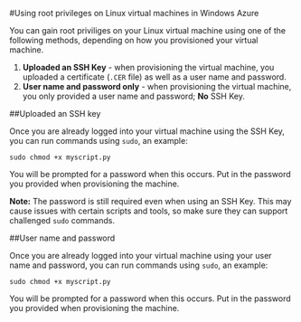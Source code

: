 <properties linkid="manage-linux-common-tasks-user-root-privileges" urlDisplayName="Use root privileges" pageTitle="Use root privileges on Linux virtual machines in Windows Azure" metaKeywords="" description="Learn how to use root privileges on a Linux virtual machine in Windows Azure." metaCanonical="" services="virtual-machines" documentationCenter="" title="Using root privileges on Linux virtual machines in Windows Azure" authors="" solutions="" manager="" editor="" />




#Using root privileges on Linux virtual machines in Windows Azure

You can gain root priviliges on your Linux virtual machine using one of the following methods, depending on how you provisioned your virtual machine.

1. **Uploaded an SSH Key** - when provisioning the virtual machine, you uploaded a certificate (`.CER` file) as well as a user name and password.
2. **User name and password only** - when provisioning the virtual machine, you only provided a user name and password; **No** SSH Key.


##Uploaded an SSH key

Once you are already logged into your virtual machine using the SSH Key, you can run commands using `sudo`, an example:

	sudo chmod +x myscript.py

You will be prompted for a password when this occurs. Put in the password you provided when provisioning the machine.

**Note:** The password is still required even when using an SSH Key. This may cause issues with certain scripts and tools, so make sure they can support challenged `sudo` commands.


##User name and password

Once you are already logged into your virtual machine using your user name and password, you can run commands using `sudo`, an example:

	sudo chmod +x myscript.py

You will be prompted for a password when this occurs. Put in the password you provided when provisioning the machine.
